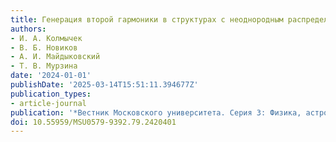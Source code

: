 ```yaml
---
title: Генерация второй гармоники в структурах с неоднородным распределением намагниченности
authors:
- И. А. Колмычек
- В. Б. Новиков
- А. И. Майдыковский
- Т. В. Мурзина
date: '2024-01-01'
publishDate: '2025-03-14T15:51:11.394677Z'
publication_types:
- article-journal
publication: '*Вестник Московского университета. Серия 3: Физика, астрономия*'
doi: 10.55959/MSU0579-9392.79.2420401
---
```

